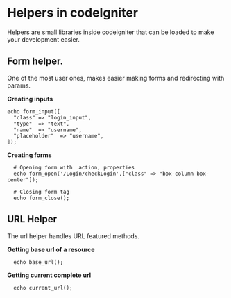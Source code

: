 # Helpers in codeIgniter
Helpers are small libraries inside codeigniter that can be loaded to make your development easier.

## Form helper.
One of the most user ones, makes easier making forms and redirecting with params. <br>

**Creating inputs**
```
echo form_input([
  "class" => "login_input",
  "type"  => "text",
  "name"  => "username",
  "placeholder"  => "username",
]);
```
**Creating forms**
```
  # Opening form with  action, properties 
  echo form_open('/Login/checkLogin',["class" => "box-column box-center"]); 
  
  # Closing form tag
  echo form_close();
```


## URL Helper 
The url helper handles URL featured methods.

**Getting base url of a resource**
```
  echo base_url();
```

**Getting current complete url**
```
  echo current_url();
```
